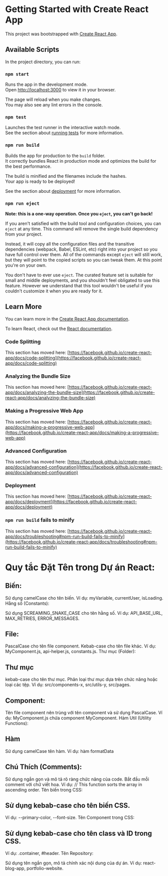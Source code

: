 # Getting Started with Create React App

This project was bootstrapped with [Create React App](https://github.com/facebook/create-react-app).

## Available Scripts

In the project directory, you can run:

### `npm start`

Runs the app in the development mode.\
Open [http://localhost:3000](http://localhost:3000) to view it in your browser.

The page will reload when you make changes.\
You may also see any lint errors in the console.

### `npm test`

Launches the test runner in the interactive watch mode.\
See the section about [running tests](https://facebook.github.io/create-react-app/docs/running-tests) for more information.

### `npm run build`

Builds the app for production to the `build` folder.\
It correctly bundles React in production mode and optimizes the build for the best performance.

The build is minified and the filenames include the hashes.\
Your app is ready to be deployed!

See the section about [deployment](https://facebook.github.io/create-react-app/docs/deployment) for more information.

### `npm run eject`

**Note: this is a one-way operation. Once you `eject`, you can't go back!**

If you aren't satisfied with the build tool and configuration choices, you can `eject` at any time. This command will remove the single build dependency from your project.

Instead, it will copy all the configuration files and the transitive dependencies (webpack, Babel, ESLint, etc) right into your project so you have full control over them. All of the commands except `eject` will still work, but they will point to the copied scripts so you can tweak them. At this point you're on your own.

You don't have to ever use `eject`. The curated feature set is suitable for small and middle deployments, and you shouldn't feel obligated to use this feature. However we understand that this tool wouldn't be useful if you couldn't customize it when you are ready for it.

## Learn More

You can learn more in the [Create React App documentation](https://facebook.github.io/create-react-app/docs/getting-started).

To learn React, check out the [React documentation](https://reactjs.org/).

### Code Splitting

This section has moved here: [https://facebook.github.io/create-react-app/docs/code-splitting](https://facebook.github.io/create-react-app/docs/code-splitting)

### Analyzing the Bundle Size

This section has moved here: [https://facebook.github.io/create-react-app/docs/analyzing-the-bundle-size](https://facebook.github.io/create-react-app/docs/analyzing-the-bundle-size)

### Making a Progressive Web App

This section has moved here: [https://facebook.github.io/create-react-app/docs/making-a-progressive-web-app](https://facebook.github.io/create-react-app/docs/making-a-progressive-web-app)

### Advanced Configuration

This section has moved here: [https://facebook.github.io/create-react-app/docs/advanced-configuration](https://facebook.github.io/create-react-app/docs/advanced-configuration)

### Deployment

This section has moved here: [https://facebook.github.io/create-react-app/docs/deployment](https://facebook.github.io/create-react-app/docs/deployment)

### `npm run build` fails to minify

This section has moved here: [https://facebook.github.io/create-react-app/docs/troubleshooting#npm-run-build-fails-to-minify](https://facebook.github.io/create-react-app/docs/troubleshooting#npm-run-build-fails-to-minify)

# Quy tắc Đặt Tên trong Dự án React:
## Biến:

Sử dụng camelCase cho tên biến.
Ví dụ: myVariable, currentUser, isLoading.
Hằng số (Constants):

Sử dụng SCREAMING_SNAKE_CASE cho tên hằng số.
Ví dụ: API_BASE_URL, MAX_RETRIES, ERROR_MESSAGES.

## File:

PascalCase cho tên file component.
Kebab-case cho tên file khác.
Ví dụ: MyComponent.js, api-helper.js, constants.js.
Thư mục (Folder):

## Thư mục

kebab-case cho tên thư mục.
Phân loại thư mục dựa trên chức năng hoặc loại các tệp.
Ví dụ: src/components-x, src/utils-y, src/pages.

## Component:

Tên file component nên trùng với tên component và sử dụng PascalCase.
Ví dụ: MyComponent.js chứa component MyComponent.
Hàm Util (Utility Functions):

## Hàm
Sử dụng camelCase tên hàm.
Ví dụ:  hàm formatData

## Chú Thích (Comments):

Sử dụng ngắn gọn và mô tả rõ ràng chức năng của code.
Bắt đầu mỗi comment với chữ viết hoa.
Ví dụ: // This function sorts the array in ascending order.
Tên biến trong CSS:

## Sử dụng kebab-case cho tên biến CSS.

Ví dụ: --primary-color, --font-size.
Tên Component trong CSS:

## Sử dụng kebab-case cho tên class và ID trong CSS.
Ví dụ: .container, #header.
Tên Repository:

Sử dụng tên ngắn gọn, mô tả chính xác nội dung của dự án.
Ví dụ: react-blog-app, portfolio-website.

